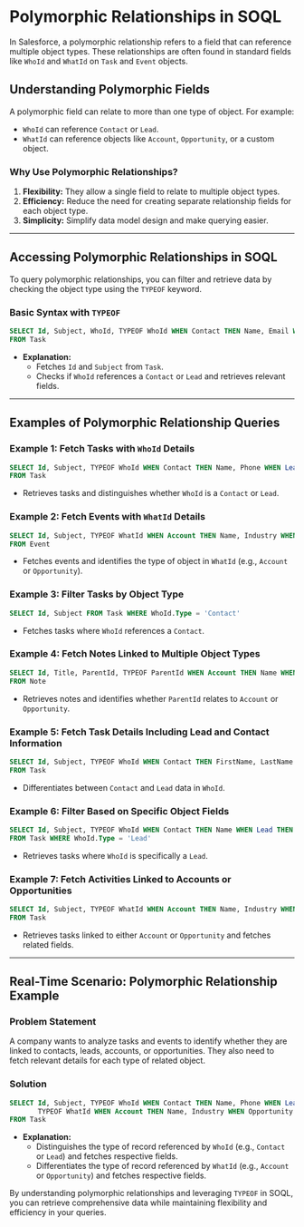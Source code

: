 # Polymorphic Relationships in SOQL

In Salesforce, a polymorphic relationship refers to a field that can reference multiple object types. These relationships are often found in standard fields like `WhoId` and `WhatId` on `Task` and `Event` objects.

## Understanding Polymorphic Fields
A polymorphic field can relate to more than one type of object. For example:
- `WhoId` can reference `Contact` or `Lead`.
- `WhatId` can reference objects like `Account`, `Opportunity`, or a custom object.

### Why Use Polymorphic Relationships?
1. **Flexibility:** They allow a single field to relate to multiple object types.
2. **Efficiency:** Reduce the need for creating separate relationship fields for each object type.
3. **Simplicity:** Simplify data model design and make querying easier.

---

## Accessing Polymorphic Relationships in SOQL
To query polymorphic relationships, you can filter and retrieve data by checking the object type using the `TYPEOF` keyword.

### Basic Syntax with `TYPEOF`
```sql
SELECT Id, Subject, WhoId, TYPEOF WhoId WHEN Contact THEN Name, Email WHEN Lead THEN Name, Company END
FROM Task
```
- **Explanation:**
  - Fetches `Id` and `Subject` from `Task`.
  - Checks if `WhoId` references a `Contact` or `Lead` and retrieves relevant fields.

---

## Examples of Polymorphic Relationship Queries

### Example 1: Fetch Tasks with `WhoId` Details
```sql
SELECT Id, Subject, TYPEOF WhoId WHEN Contact THEN Name, Phone WHEN Lead THEN Name, Company END
FROM Task
```
- Retrieves tasks and distinguishes whether `WhoId` is a `Contact` or `Lead`.

### Example 2: Fetch Events with `WhatId` Details
```sql
SELECT Id, Subject, TYPEOF WhatId WHEN Account THEN Name, Industry WHEN Opportunity THEN Name, Amount END
FROM Event
```
- Fetches events and identifies the type of object in `WhatId` (e.g., `Account` or `Opportunity`).

### Example 3: Filter Tasks by Object Type
```sql
SELECT Id, Subject FROM Task WHERE WhoId.Type = 'Contact'
```
- Fetches tasks where `WhoId` references a `Contact`.

### Example 4: Fetch Notes Linked to Multiple Object Types
```sql
SELECT Id, Title, ParentId, TYPEOF ParentId WHEN Account THEN Name WHEN Opportunity THEN Name END
FROM Note
```
- Retrieves notes and identifies whether `ParentId` relates to `Account` or `Opportunity`.

### Example 5: Fetch Task Details Including Lead and Contact Information
```sql
SELECT Id, Subject, TYPEOF WhoId WHEN Contact THEN FirstName, LastName WHEN Lead THEN FirstName, Company END
FROM Task
```
- Differentiates between `Contact` and `Lead` data in `WhoId`.

### Example 6: Filter Based on Specific Object Fields
```sql
SELECT Id, Subject, TYPEOF WhoId WHEN Contact THEN Name WHEN Lead THEN Name END
FROM Task WHERE WhoId.Type = 'Lead'
```
- Retrieves tasks where `WhoId` is specifically a `Lead`.

### Example 7: Fetch Activities Linked to Accounts or Opportunities
```sql
SELECT Id, Subject, TYPEOF WhatId WHEN Account THEN Name, Industry WHEN Opportunity THEN Name, StageName END
FROM Task
```
- Retrieves tasks linked to either `Account` or `Opportunity` and fetches related fields.

---

## Real-Time Scenario: Polymorphic Relationship Example

### Problem Statement
A company wants to analyze tasks and events to identify whether they are linked to contacts, leads, accounts, or opportunities. They also need to fetch relevant details for each type of related object.

### Solution
```sql
SELECT Id, Subject, TYPEOF WhoId WHEN Contact THEN Name, Phone WHEN Lead THEN Name, Company END,
       TYPEOF WhatId WHEN Account THEN Name, Industry WHEN Opportunity THEN Name, Amount END
FROM Task
```
- **Explanation:**
  - Distinguishes the type of record referenced by `WhoId` (e.g., `Contact` or `Lead`) and fetches respective fields.
  - Differentiates the type of record referenced by `WhatId` (e.g., `Account` or `Opportunity`) and fetches respective fields.

By understanding polymorphic relationships and leveraging `TYPEOF` in SOQL, you can retrieve comprehensive data while maintaining flexibility and efficiency in your queries.


